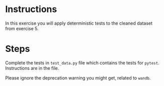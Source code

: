 # Instructions
In this exercise you will apply deterministic tests to the cleaned dataset from exercise 5.

# Steps

Complete the tests in ``test_data.py`` file which contains the tests for ``pytest``. Instructions
are in the file.

Please ignore the deprecation warning you might get, related to ``wandb``.